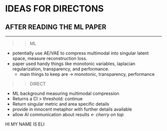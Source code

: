 # IDEAS FOR DIRECTONS

## AFTER READING THE ML PAPER
-------------------------------

>>ML
- potentially use AE/VAE to compress multimodal into singular latent space, measure reconstruction loss.
- paper used handy things like monotonic variables, laplacian regularization, transparency, and performance.
    - main things to keep are -> monotonic, transparency, performance


>>DIRECT
- ML background measuring multimodal compression
- Returns a CI > threshold: continue
- Return singular metric and area specific details
- provide in innocent metaphor with further details available
- allow AI communication about results *<- cherry on top*




HI MY NAME IS ELI















